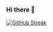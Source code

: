 ### Hi there 👋

[![GitHub Streak](https://github-readme-streak-stats.herokuapp.com/?user=ikarthikmb)](https://git.io/streak-stats)
<!--[![Karthik's GitHub stats](https://github-readme-stats.vercel.app/api?username=ikarthikmb)](https://github.com/ikarthikmb/github-readme-stats)
-->

<!--
**Ikarthikmb/ikarthikmb** is a ✨ _special_ ✨ repository because its `README.md` (this file) appears on your GitHub profile.

Here are some ideas to get you started:

- 🔭 I’m currently working on ...
- 🌱 I’m currently learning ...
- 👯 I’m looking to collaborate on ...
- 🤔 I’m looking for help with ...
- 💬 Ask me about ...
- 📫 How to reach me: ...
- 😄 Pronouns: ...
- ⚡ Fun fact: ...
-->
